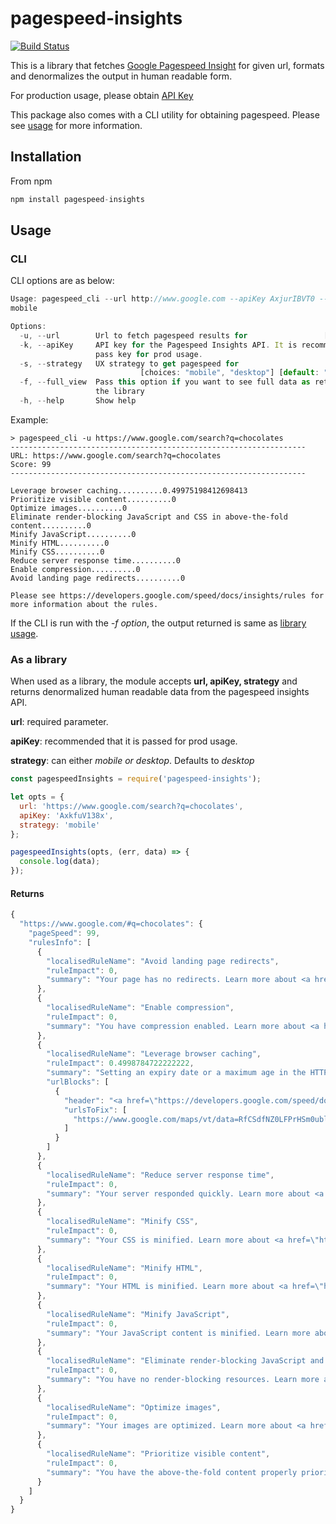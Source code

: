 # pagespeed-insights

[![Build Status](https://travis-ci.org/shwetasabne/pagespeed-lib.svg?branch=master)](https://travis-ci.org/shwetasabne/pagespeed-lib)

This is a library that fetches [Google Pagespeed Insight](https://developers.google.com/speed/pagespeed/insights/) for given url, formats and denormalizes the output in human readable form.

For production usage, please obtain [API Key](https://console.developers.google.com/apis?project=xenon-height-615)

This package also comes with a CLI utility for obtaining pagespeed. Please see [usage](#cli) for more information.

## Installation

From npm

```javascript
npm install pagespeed-insights
```

## Usage

### CLI

CLI options are as below:

```javascript
Usage: pagespeed_cli --url http://www.google.com --apiKey AxjurIBVT0 --strategy
mobile

Options:
  -u, --url        Url to fetch pagespeed results for                 [required]
  -k, --apiKey     API key for the Pagespeed Insights API. It is recommeded you
                   pass key for prod usage.
  -s, --strategy   UX strategy to get pagespeed for
                             [choices: "mobile", "desktop"] [default: "desktop"]
  -f, --full_view  Pass this option if you want to see full data as returned by
                   the library                                         [boolean]
  -h, --help       Show help                                           [boolean]
```

Example:

```
> pagespeed_cli -u https://www.google.com/search?q=chocolates 
------------------------------------------------------------------
URL: https://www.google.com/search?q=chocolates
Score: 99
------------------------------------------------------------------

Leverage browser caching..........0.49975198412698413
Prioritize visible content..........0
Optimize images..........0
Eliminate render-blocking JavaScript and CSS in above-the-fold content..........0
Minify JavaScript..........0
Minify HTML..........0
Minify CSS..........0
Reduce server response time..........0
Enable compression..........0
Avoid landing page redirects..........0

Please see https://developers.google.com/speed/docs/insights/rules for more information about the rules.
```

If the CLI is run with the *-f option*, the output returned is same as [library usage](#returns).

### As a library

When used as a library, the module accepts **url, apiKey, strategy** and returns denormalized human readable data from the pagespeed insights API.

**url**: required parameter.

**apiKey**: recommended that it is passed for prod usage.

**strategy**: can either *mobile or desktop*. Defaults to *desktop*

```javascript
const pagespeedInsights = require('pagespeed-insights');

let opts = {
  url: 'https://www.google.com/search?q=chocolates',
  apiKey: 'AxkfuV138x',
  strategy: 'mobile'
};

pagespeedInsights(opts, (err, data) => {
  console.log(data);
});
```

#### Returns
```javascript
{
  "https://www.google.com/#q=chocolates": {
    "pageSpeed": 99,
    "rulesInfo": [
      {
        "localisedRuleName": "Avoid landing page redirects",
        "ruleImpact": 0,
        "summary": "Your page has no redirects. Learn more about <a href=\"https://developers.google.com/speed/docs/insights/AvoidRedirects\">avoiding landing page redirects</a>."
      },
      {
        "localisedRuleName": "Enable compression",
        "ruleImpact": 0,
        "summary": "You have compression enabled. Learn more about <a href=\"https://developers.google.com/speed/docs/insights/EnableCompression\">enabling compression</a>."
      },
      {
        "localisedRuleName": "Leverage browser caching",
        "ruleImpact": 0.4998784722222222,
        "summary": "Setting an expiry date or a maximum age in the HTTP headers for static resources instructs the browser to load previously downloaded resources from local disk rather than over the network.",
        "urlBlocks": [
          {
            "header": "<a href=\"https://developers.google.com/speed/docs/insights/LeverageBrowserCaching\">Leverage browser caching</a> for the following cacheable resources:",
            "urlsToFix": [
              "https://www.google.com/maps/vt/data=RfCSdfNZ0LFPrHSm0ublXdzhdrDFhtmHhN1u-gM,rySAMorOvXy5MCje9kcgVR5K9sB7Ik2LLoxa2YH7cguSY-1tZDmRe5Cx4cBQgz8XjicrUF227LDBmK1sSuTa-K6e3Q5muaYr2iU5oAH6PUq_JgfTPYyM1bBwZnBbcSnzv2wCsZP8oKNqT9Dcyz1ch6vjaJvOTULyuludMJjxs5Epn4adI1GJA220-KxGNtNoCzPXKcpfRJ9ZlPNA1wWBPtvz-G9tKpNj28TNuKl1i-CNAn8kvj88n6aKabhxM2PXS5I21uuUND9S4-LsTLKvLJi9XkvEg7eyl2hwcCONUOhwh86noKdEUHt96GnQ_EaCoIv6nahZOjafbSvYTLpQuJ_XbfX1WJMjhbnPkYmq-FOPASqkZsqyjtQx4qMYLtcVIEvfa-sJhbVZRAUkrxv3_IKIbsQpqRJv9ciykxcqoMJh3BBmMS0QHhI3YWRSRZwzB-9HzS_NhGy-7LSd_cQaqiHg01_SgdZpWITRYCDEOK92A73hkpxbXTFmWYmRDITJ7hf5ZjgUHnaaqz_-_HiIKsLjcu36fXcFSU4u-buWJkflOdLgzg3qUH_mWmNJkNyYcEkC3nfLkNrs1Kk_iKXxyJpcUXiV8yqa_UAS4LjlJJ3rV3c1ssZ8GlB34sLPsHathJuMDLAEFGJYKuLNC9LmSPSPJGBVs5n2v4V7T4mEjM1ReCW2T_kd5I_4UQvtI0uEPNoH5MDPD396tD8S-AA-CB-foO_SHrdSRMdYmSw1iNNzqyOLe3u9B4PuyftB-OuxT-GncEa6Rabe9_IMI-8hXAUuV18SN4ggQVLQah0r2L_BhEvn2MzFutX_SLcrbYGeCzibIi2wZEZFCwFuNBt3qqVJ1Sm56abMmIsP6xOkoNUCoEgsXwmyAtXQ0neyNsEYjzG1ZIKDe2ksTK5oBi7SZT9bSLZp5Y9upLSN6GmKz_T1Xfps9baHlp5CgOQTMmNLDmHbmGmXVFfgX-YJaE64mnAIUCdcxqIoBF4fwqPikxMEn7mwccdFaX5QckeX8QgMi-s8ZM5D0zLsN0nqAmiNGHKLSJ1gBPQKe_XkYqc (2.4 minutes)"
            ]
          }
        ]
      },
      {
        "localisedRuleName": "Reduce server response time",
        "ruleImpact": 0,
        "summary": "Your server responded quickly. Learn more about <a href=\"https://developers.google.com/speed/docs/insights/Server\">server response time optimization</a>."
      },
      {
        "localisedRuleName": "Minify CSS",
        "ruleImpact": 0,
        "summary": "Your CSS is minified. Learn more about <a href=\"https://developers.google.com/speed/docs/insights/MinifyResources\">minifying CSS</a>."
      },
      {
        "localisedRuleName": "Minify HTML",
        "ruleImpact": 0,
        "summary": "Your HTML is minified. Learn more about <a href=\"https://developers.google.com/speed/docs/insights/MinifyResources\">minifying HTML</a>."
      },
      {
        "localisedRuleName": "Minify JavaScript",
        "ruleImpact": 0,
        "summary": "Your JavaScript content is minified. Learn more about <a href=\"https://developers.google.com/speed/docs/insights/MinifyResources\">minifying JavaScript</a>."
      },
      {
        "localisedRuleName": "Eliminate render-blocking JavaScript and CSS in above-the-fold content",
        "ruleImpact": 0,
        "summary": "You have no render-blocking resources. Learn more about <a href=\"https://developers.google.com/speed/docs/insights/BlockingJS\">removing render-blocking resources</a>."
      },
      {
        "localisedRuleName": "Optimize images",
        "ruleImpact": 0,
        "summary": "Your images are optimized. Learn more about <a href=\"https://developers.google.com/speed/docs/insights/OptimizeImages\">optimizing images</a>."
      },
      {
        "localisedRuleName": "Prioritize visible content",
        "ruleImpact": 0,
        "summary": "You have the above-the-fold content properly prioritized. Learn more about <a href=\"https://developers.google.com/speed/docs/insights/PrioritizeVisibleContent\">prioritizing visible content</a>."
      }
    ]
  }
}
```

